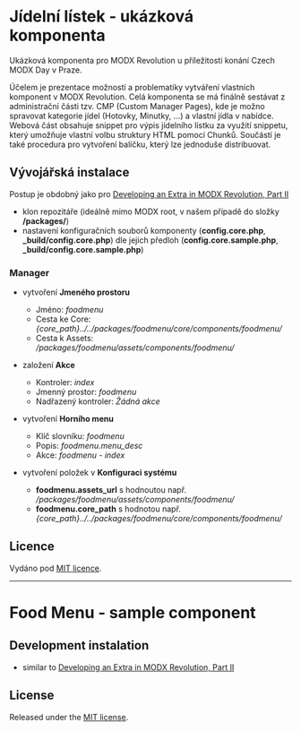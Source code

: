 # Jídelní lístek - ukázková komponenta

Ukázková komponenta pro MODX Revolution u příležitosti konání Czech MODX Day v Praze.

Účelem je prezentace možností a problematiky vytváření vlastních komponent v MODX Revolution. Celá komponenta se má finálně sestávat z administrační části tzv. CMP (Custom Manager Pages), kde je možno spravovat kategorie jídel (Hotovky, Minutky, ...) a vlastní jídla v nabídce. Webová část obsahuje snippet pro výpis jídelního lístku za využití snippetu, který umožňuje vlastní volbu struktury HTML pomocí Chunků. Součástí je také procedura pro vytvoření balíčku, který lze jednoduše distribuovat.

## Vývojářská instalace ##
Postup je obdobný jako pro [Developing an Extra in MODX Revolution, Part II](http://rtfm.modx.com/display/revolution20/Developing+an+Extra+in+MODX+Revolution%2C+Part+II)

- klon repozitáře (ideálně mimo MODX root, v našem případě do složky **/packages/**)
- nastavení konfiguračních souborů komponenty (**config.core.php**, **_build/config.core.php**) dle jejich předloh (**config.core.sample.php**, **_build/config.core.sample.php**)

### Manager ###
- vytvoření **Jmeného prostoru**
    - Jméno: *foodmenu*
    - Cesta ke Core: *{core_path}../../packages/foodmenu/core/components/foodmenu/*
    - Cesta k Assets: */packages/foodmenu/assets/components/foodmenu/*

- založení **Akce**
    - Kontroler: *index*
    - Jmenný prostor: *foodmenu*
    - Nadřazený kontroler: *Žádná akce*

- vytvoření **Horního menu**
    - Klíč slovníku: *foodmenu*
    - Popis: *foodmenu.menu_desc*
    - Akce: *foodmenu - index*

- vytvoření položek v **Konfiguraci systému**
    - **foodmenu.assets_url** s hodnoutou např. */packages/foodmenu/assets/components/foodmenu/*
    - **foodmenu.core_path** s hodnotou např. *{core_path}../../packages/foodmenu/core/components/foodmenu/*


## Licence ##

Vydáno pod [MIT licence](http://www.opensource.org/licenses/mit-license.php).

----------

# Food Menu - sample component

## Development instalation ##
- similar to [Developing an Extra in MODX Revolution, Part II](http://rtfm.modx.com/display/revolution20/Developing+an+Extra+in+MODX+Revolution%2C+Part+II)

## License ##

Released under the [MIT license](http://www.opensource.org/licenses/mit-license.php).
